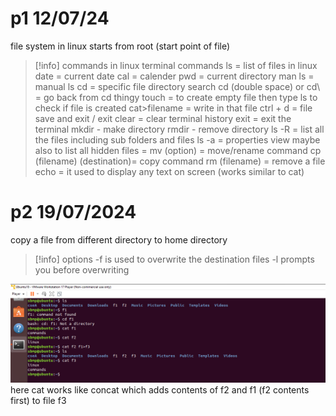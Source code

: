   # p1 12/07/24

file system in linux starts from root
(start point of file)


> [!info] commands in linux
> terminal commands
> ls = list of files in linux
> date = current date
> cal = calender
> pwd = current directory
> man ls = manual ls
> cd = specific file directory search
> cd (double space) or cd\ = go back from cd thingy
> touch = to create empty file then type ls to check if file is created
> cat>filename = write in that file
> ctrl + d = file save and exit / exit
> clear = clear terminal history
> exit = exit the terminal
> mkdir - make directory
> rmdir - remove directory
> ls -R = list all the files including sub folders and files
> ls -a = properties view maybe also to list all hidden files
> = mv (option) = move/rename command 
> cp (filename) (destination)= copy command
> rm (filename) = remove a file
> echo = it used to display any text on screen (works similar to cat)
# p2 19/07/2024


copy a file from different directory to home directory

> [!info] options
> -f is used to overwrite the destination files
> -l prompts you before overwriting

![image](.attachments/a3aa3aa9663e0733b0d87c4c1bac978307c5b3b3.png) 
here cat works like concat which adds contents of f2 and f1 (f2 contents first) to file f3







